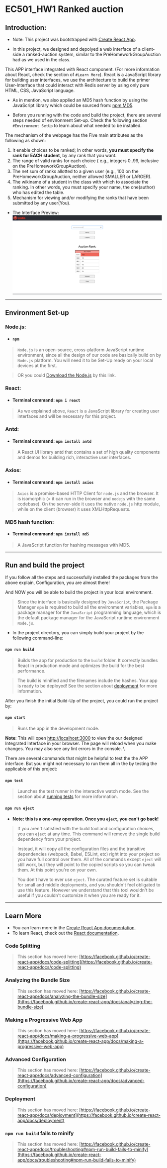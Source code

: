 # EC501_HW1 Ranked auction

## Introduction:

- Note: This project was bootstrapped with [Create React App](https://github.com/facebook/create-react-app). 

- In this project, we designed and depolyed a web interface of a client-side a ranked-auction system, similar to the PreHomeworkGroupAuction had as we used in the class.

This APP interface integrated with React component. (For more information about React, check the section of `#Learn More`). React is a JavaScript library for building user interfaces, we use the architecture to build the primer User-Interface that could interact with Redis server by using only pure HTML, CSS, JavaScript language.

- As in mention, we also applied an MD5 hash function by using the JavaScript library which could be sourced from: [npm MD5](https://www.npmjs.com/package/md5). 

- Before you running with the code and build the project, there are several steps needed of environment Set-up. Check the following section `#Environment SetUp` to learn about what needed to be installed.

The mechanism of the webpage has the Five main attributes as the following as shown: 

1. It enable choices to be ranked; In other words, **you must specify the rank for EACH student**, by any rank that you want.
2. The range of valid ranks for each choice ( e.g., integers 0..99, inclusive on the PreHomeworkGroupAuction).
3. The net sum of ranks allotted to a given user (e.g., 100 on the PreHomeworkGroupAuction, neither allowed SMALLER or LARGER).
4. The wikiname of a student in the class with which to associate the ranking. In other words, you must specify your name, the one(author) who has edited the table.
5. Mechanism for viewing and/or modifying the ranks that have been submitted by any user(You).


 - The Interface Preview: 
![Interface Preview](src/assets/images/Preview.png)

--- 

## Environment Set-up

### **Node.js:**  
- #### `npm`
> `Node.js` is an open-source, cross-platform JavaScript runtime environment, since all the design of our code are basically build on by `Node.js` platform. You will need it to be Set-Up ready on your local devices at the first.

> OR you could [Download the Node.js](https://nodejs.org/en/) by this link.

### **React:**  
- #### Terminal command: `npm i react`
> As we explained above, `React` is a JavaScript library for creating user interfaces and will be necessary for this project.

### **Antd:**  
- #### Terminal command: `npm install antd`
> A React UI library antd that contains a set of high quality components and demos for building rich, interactive user interfaces.

### **Axios:**  
- #### Terminal command: `npm install axios`
> `Axios` is a promise-based HTTP Client for `node.js` and the browser. It is isomorphic (= it can run in the browser and `nodejs` with the same codebase). On the server-side it uses the native `node.js` http module, while on the client (browser) it uses XMLHttpRequests.

### **MD5 hash function:**  
- #### Terminal command: `npm install md5`
> A JavaScript function for hashing messages with MD5. 

---

## Run and build the project

If you follow all the steps and successfully installed the packages from the above explain,
Configuration, you are almost there! 

And NOW you will be able to build the project in your local environment. 

> Since the interface is basically designed by `JavaScript`, the Package Manager `npm` is required to build all the environment variables, `npm` is a package manager for the `JavaScript` programming language, which is the default package manager for the JavaScript runtime environment `Node.js`.

- In the project directory, you can simply build your project by the following command-line:

#### `npm run build`

> Builds the app for production to the `build` folder. It correctly bundles React in production mode and optimizes the build for the best performance.

> The build is minified and the filenames include the hashes. Your app is ready to be deployed! See the section about [deployment](https://facebook.github.io/create-react-app/docs/deployment) for more information.

After you finish the initial Build-Up of the project, you could run the project by:

#### `npm start`

> Runs the app in the development mode.

**Note**: This will open [http://localhost:3000](http://localhost:3000) to view the our designed Integrated Interface in your browser. The page will reload when you make changes. You may also see any lint errors in the console. \


There are several commands that might be helpful to test the the APP interface. But you might not necessary to run them all in the by testing the applicable of this project: 

#### `npm test`

> Launches the test runner in the interactive watch mode. See the section about [running tests](https://facebook.github.io/create-react-app/docs/running-tests) for more information.

#### `npm run eject`

- **Note: this is a one-way operation. Once you `eject`, you can't go back!**

> If you aren't satisfied with the build tool and configuration choices, you can `eject` at any time. This command will remove the single build dependency from your project.

> Instead, it will copy all the configuration files and the transitive dependencies (webpack, Babel, ESLint, etc) right into your project so you have full control over them. All of the commands except `eject` will still work, but they will point to the copied scripts so you can tweak them. At this point you're on your own.

> You don't have to ever use `eject`. The curated feature set is suitable for small and middle deployments, and you shouldn't feel obligated to use this feature. However we understand that this tool wouldn't be useful if you couldn't customize it when you are ready for it.

---

## Learn More

- You can learn more in the [Create React App documentation](https://facebook.github.io/create-react-app/docs/getting-started).
- To learn React, check out the [React documentation](https://reactjs.org/).

### Code Splitting

> This section has moved here: [https://facebook.github.io/create-react-app/docs/code-splitting](https://facebook.github.io/create-react-app/docs/code-splitting)

### Analyzing the Bundle Size

> This section has moved here: [https://facebook.github.io/create-react-app/docs/analyzing-the-bundle-size](https://facebook.github.io/create-react-app/docs/analyzing-the-bundle-size)

### Making a Progressive Web App

> This section has moved here: [https://facebook.github.io/create-react-app/docs/making-a-progressive-web-app](https://facebook.github.io/create-react-app/docs/making-a-progressive-web-app)

### Advanced Configuration

> This section has moved here: [https://facebook.github.io/create-react-app/docs/advanced-configuration](https://facebook.github.io/create-react-app/docs/advanced-configuration)

### Deployment

> This section has moved here: [https://facebook.github.io/create-react-app/docs/deployment](https://facebook.github.io/create-react-app/docs/deployment)

### `npm run build` fails to minify

> This section has moved here: [https://facebook.github.io/create-react-app/docs/troubleshooting#npm-run-build-fails-to-minify](https://facebook.github.io/create-react-app/docs/troubleshooting#npm-run-build-fails-to-minify)
